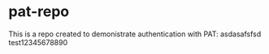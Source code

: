# pat-repo

This is a repo created to demonistrate authentication with PAT:
asdasafsfsd
test12345678890